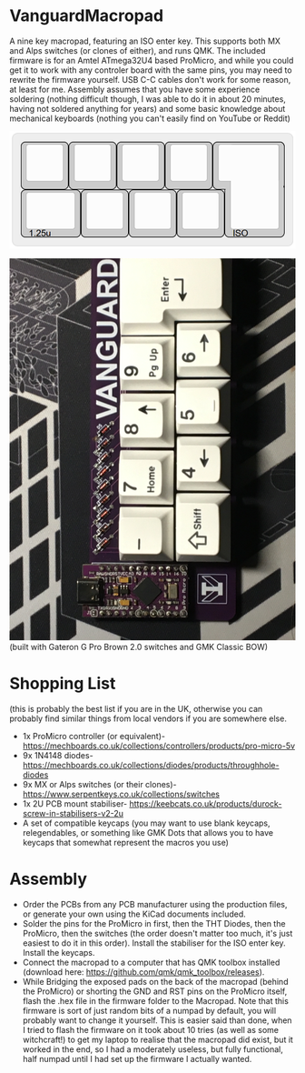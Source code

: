 # VanguardMacropad
A nine key macropad, featuring an ISO enter key. This supports both MX and Alps switches (or clones of either), and runs QMK. The included firmware is for an Amtel ATmega32U4 based ProMicro, and while you could get it to work with any controler board with the same pins, you may need to rewrite the firmware yourself. USB C-C cables don't work for some reason, at least for me. Assembly assumes that you have some experience soldering (nothing difficult though, I was able to do it in about 20 minutes, having not soldered anything for years) and some basic knowledge about mechanical keyboards (nothing you can't easily find on YouTube or Reddit)

![The KLE layout of the Macropad](VanguardPictures/LayoutKLE.png)

![The fully assembled Macropad, in purple!](VanguardPictures/Assembled.JPG)
(built with Gateron G Pro Brown 2.0 switches and GMK Classic BOW)

# Shopping List
(this is probably the best list if you are in the UK, otherwise you can probably find similar things from local vendors if you are somewhere else.
- 1x ProMicro controller (or equivalent)- https://mechboards.co.uk/collections/controllers/products/pro-micro-5v
- 9x 1N4148 diodes- https://mechboards.co.uk/collections/diodes/products/throughhole-diodes
- 9x MX or Alps switches (or their clones)- https://www.serpentkeys.co.uk/collections/switches
- 1x 2U PCB mount stabiliser- https://keebcats.co.uk/products/durock-screw-in-stabilisers-v2-2u
- A set of compatible keycaps (you may want to use blank keycaps, relegendables, or something like GMK Dots that allows you to have keycaps that somewhat represent the macros you use)

# Assembly
- Order the PCBs from any PCB manufacturer using the production files, or generate your own using the KiCad documents included.
- Solder the pins for the ProMicro in first, then the THT Diodes, then the ProMicro, then the switches (the order doesn't matter too much, it's just easiest to do it in this order). Install the stabiliser for the ISO enter key. Install the keycaps.
- Connect the macropad to a computer that has QMK toolbox installed (download here: https://github.com/qmk/qmk_toolbox/releases).
- While Bridging the exposed pads on the back of the macropad (behind the ProMicro) or shorting the GND and RST pins on the ProMicro itself, flash the .hex file in the firmware folder to the Macropad. Note that this firmware is sort of just random bits of a numpad by default, you will probably want to change it yourself. This is easier said than done, when I tried to flash the firmware on it took about 10 tries (as well as some witchcraft!) to get my laptop to realise that the macropad did exist, but it worked in the end, so I had a moderately useless, but fully functional, half numpad until I had set up the firmware I actually wanted.
